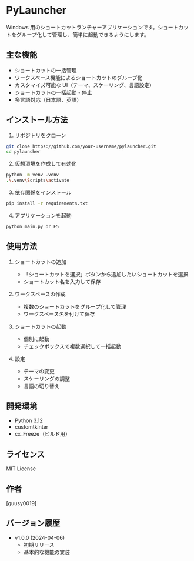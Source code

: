 # PyLauncher

Windows 用のショートカットランチャーアプリケーションです。ショートカットをグループ化して管理し、簡単に起動できるようにします。

## 主な機能

- ショートカットの一括管理
- ワークスペース機能によるショートカットのグループ化
- カスタマイズ可能な UI（テーマ、スケーリング、言語設定）
- ショートカットの一括起動・停止
- 多言語対応（日本語、英語）

## インストール方法

1. リポジトリをクローン

```bash
git clone https://github.com/your-username/pylauncher.git
cd pylauncher
```

2. 仮想環境を作成して有効化

```bash
python -m venv .venv
.\.venv\Scripts\activate
```

3. 依存関係をインストール

```bash
pip install -r requirements.txt
```

4. アプリケーションを起動

```bash
python main.py or F5
```

## 使用方法

1. ショートカットの追加

   - 「ショートカットを選択」ボタンから追加したいショートカットを選択
   - ショートカット名を入力して保存

2. ワークスペースの作成

   - 複数のショートカットをグループ化して管理
   - ワークスペース名を付けて保存

3. ショートカットの起動

   - 個別に起動
   - チェックボックスで複数選択して一括起動

4. 設定
   - テーマの変更
   - スケーリングの調整
   - 言語の切り替え

## 開発環境

- Python 3.12
- customtkinter
- cx_Freeze（ビルド用）

## ライセンス

MIT License

## 作者

[guusy0019]

## バージョン履歴

- v1.0.0 (2024-04-06)
  - 初期リリース
  - 基本的な機能の実装
